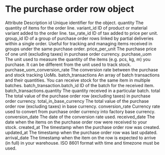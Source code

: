 # The purchase order row object

Attribute Description id Unique identifier for the object. quantity The quantity of
items for the order line. variant_id ID of product or material variant added to the
order line. tax_rate_id ID of tax added to price per unit. group_id ID of a group of
purchase order rows linked by partial deliveries within a single order. Useful for
tracking and managing items received in groups under the same purchase order.
price_per_unit The purchase price of one unit (excluding taxes) in purchase order
currency. purchase_uom The unit used to measure the quantity of the items (e.g. pcs, kg,
m) you purchase. It can be different from the unit used to track stock.
purchase_uom_conversion_rate The conversion rate between the purchase and stock tracking
UoMs. batch_transactions An array of batch transactions and their quantities. You can
receive stock for the same item in multiple batches. batch_transaction.batch_id ID of
the batch for the received item. batch_transactions.quantity The quantity received in a
particular batch. total The total value of the purchase order row (excluding taxes) in
purchase order currency. total_in_base_currency The total value of the purchase order
row (excluding taxes) in base currency. conversion_rate Currency rate used to convert
from purchase order currency into factory base currency. conversion_date The date of the
conversion rate used. received_date The date when the items on the purchase order row
were received to your stock. created_at The timestamp when the purchase order row was
created. updated_at The timestamp when the purchase order row was last updated.
arrival_date The timestamp when the item on the row is expected to arrive (in full) in
your warehouse. ISO 8601 format with time and timezone must be used.
